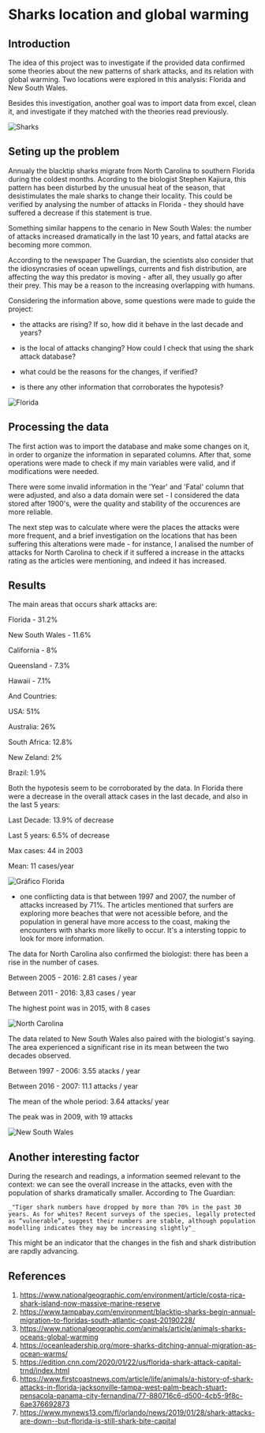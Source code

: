# Sharks location and global warming

## Introduction

The idea of this project was to investigate if the provided data confirmed some theories about the new patterns of shark attacks, and its relation with global warming. Two locations were explored in this analysis: Florida and New South Wales.

Besides this investigation, another goal was to import data from excel, clean it, and investigate if they matched with the theories read previously.




![Sharks](https://github.com/guilhermeoliveiradoc/Shark-Project/blob/main/shark1.jpg)



## Seting up the problem

Annualy the blacktip sharks migrate from North Carolina to southern Florida during the coldest months. Acording to the biologist Stephen Kajiura, this pattern has been disturbed by the unusual heat of the season, that desistimulates the male sharks to change their locality.
This could be verified by analysing the number of attacks in Florida - they should have suffered a decrease if this statement is true.

Something similar happens to the cenario in New South Wales: the number of attacks increased dramatically in the last 10 years, and fattal atacks are becoming more common.

According to the newspaper The Guardian, the scientists also consider that the idiosyncrasies of ocean upwellings, currents and fish distribution, are affecting the way this predator is moving - after all, they usually go after their prey. This may be a reason to the increasing overlapping with humans.

Considering the information above, some questions were made to guide the project:

- the attacks are rising?  If so, how did it behave in the last decade and years?

- is the local of attacks changing?  How could I check that using the shark attack database?

- what could be the reasons for the changes, if verified?

- is there any other information that corroborates the hypotesis?





![Florida](https://github.com/guilhermeoliveiradoc/Shark-Project/blob/main/florida.JPG)



## Processing the data

The first action was to import the database and make some changes on it, in order to organize the information in separated columns. After that, some operations were made to check if my main variables were valid, and if modifications were needed.

There were some invalid information in the 'Year' and 'Fatal' column that were adjusted, and also a data domain were set - I considered the data stored after 1900's, were the quality and stability of the occurences are more reliable.

The next step was to calculate where were the places the attacks were more frequent, and a brief investigation on the locations that has been suffering this alterations were made - for instance, I analised the number of attacks for North Carolina to check if it suffered a increase in the attacks rating as the articles were mentioning, and indeed it has increased.



## Results

The main areas that occurs shark attacks are:


Florida - 31.2%

New South Wales - 11.6%

California - 8%

Queensland - 7.3%

Hawaii - 7.1%


And Countries:


USA: 51%

Australia: 26%

South Africa: 12.8%

New Zeland: 2%

Brazil: 1.9%



Both the hypotesis seem to be corroborated by the data. In Florida there were a decrease in the overall attack cases in the last decade, and also in the last 5 years:

Last Decade:     13.9% of decrease

Last 5 years:     6.5% of decrease

Max cases:        44 in 2003

Mean:             11 cases/year


![Gráfico Florida](https://github.com/guilhermeoliveiradoc/Shark-Project/blob/main/florida11.JPG)


* one conflicting data is that between 1997 and 2007, the number of attacks increased by 71%. The articles mentioned that surfers are exploring more beaches that were not acessible before, and the population in general have more access to the coast, making the encounters with sharks more likelly to occur. It's a intersting toppic to look for more information.

The data for North Carolina also confirmed the biologist: there has been a rise in the number of cases.

Between 2005 - 2016:      2.81 cases / year

Between 2011 - 2016:       3,83 cases / year

The highest point was in 2015, with 8 cases


![North Carolina](https://github.com/guilhermeoliveiradoc/Shark-Project/blob/main/NC1.JPG)


The data related to New South Wales also paired with the biologist's saying. The area experienced a significant rise in its mean between the two decades observed.

Between 1997 - 2006:      3.55 atacks / year

Between 2016 - 2007:      11.1 attacks / year

The mean of the whole period:   3.64 attacks/ year

The peak was in 2009, with 19 attacks


![New South Wales](https://github.com/guilhermeoliveiradoc/Shark-Project/blob/main/nsw1.JPG)


## Another interesting factor
During the research and readings, a information seemed relevant to the context: we can see the overall increase in the attacks, even with the population of sharks dramatically smaller. According to The Guardian:

    _"Tiger shark numbers have dropped by more than 70% in the past 30 years. As for whites? Recent surveys of the species, legally protected as “vulnerable”, suggest their numbers are stable, although population modelling indicates they may be increasing slightly"_

This might be an indicator that the changes in the fish and shark distribution are rapdly advancing.



## References
1. https://www.nationalgeographic.com/environment/article/costa-rica-shark-island-now-massive-marine-reserve
2. https://www.tampabay.com/environment/blacktip-sharks-begin-annual-migration-to-floridas-south-atlantic-coast-20190228/
3. https://www.nationalgeographic.com/animals/article/animals-sharks-oceans-global-warming
4. https://oceanleadership.org/more-sharks-ditching-annual-migration-as-ocean-warms/
5. https://edition.cnn.com/2020/01/22/us/florida-shark-attack-capital-trnd/index.html
6. https://www.firstcoastnews.com/article/life/animals/a-history-of-shark-attacks-in-florida-jacksonville-tampa-west-palm-beach-stuart-pensacola-panama-city-fernandina/77-880716c6-d500-4cb5-9f8c-6ae376692873
7. https://www.mynews13.com/fl/orlando/news/2019/01/28/shark-attacks-are-down--but-florida-is-still-shark-bite-capital
